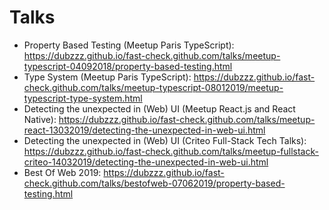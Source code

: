 # Talks

- Property Based Testing (Meetup Paris TypeScript): https://dubzzz.github.io/fast-check.github.com/talks/meetup-typescript-04092018/property-based-testing.html
- Type System (Meetup Paris TypeScript): https://dubzzz.github.io/fast-check.github.com/talks/meetup-typescript-08012019/meetup-typescript-type-system.html
- Detecting the unexpected in (Web) UI (Meetup React.js and React Native): https://dubzzz.github.io/fast-check.github.com/talks/meetup-react-13032019/detecting-the-unexpected-in-web-ui.html
- Detecting the unexpected in (Web) UI (Criteo Full-Stack Tech Talks): 
 https://dubzzz.github.io/fast-check.github.com/talks/meetup-fullstack-criteo-14032019/detecting-the-unexpected-in-web-ui.html
- Best Of Web 2019: https://dubzzz.github.io/fast-check.github.com/talks/bestofweb-07062019/property-based-testing.html
